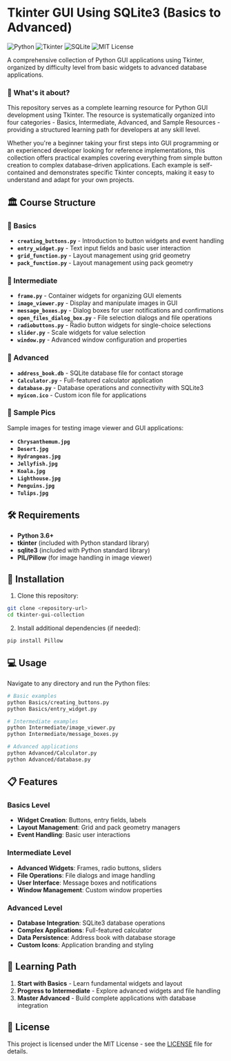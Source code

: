 # Tkinter GUI Using SQLite3 (Basics to Advanced)

![Python](https://img.shields.io/badge/python-3.6%2B-blue?style=for-the-badge&logo=python&logoColor=white)
![Tkinter](https://img.shields.io/badge/tkinter-built--in-green?style=for-the-badge&logo=python&logoColor=white)
![SQLite](https://img.shields.io/badge/sqlite3-built--in-orange?style=for-the-badge&logo=sqlite&logoColor=white)
![MIT License](https://img.shields.io/badge/License-MIT-yellow.svg?style=for-the-badge)

A comprehensive collection of Python GUI applications using Tkinter, organized by difficulty level from basic widgets to advanced database applications.

### 📖 What's it about?
This repository serves as a complete learning resource for Python GUI development using Tkinter. The resource is systematically organized into four categories - Basics, Intermediate, Advanced, and Sample Resources - providing a structured learning path for developers at any skill level.

Whether you're a beginner taking your first steps into GUI programming or an experienced developer looking for reference implementations, this collection offers practical examples covering everything from simple button creation to complex database-driven applications. Each example is self-contained and demonstrates specific Tkinter concepts, making it easy to understand and adapt for your own projects.

## 🏛️ Course Structure

### 📂 Basics
- **`creating_buttons.py`** - Introduction to button widgets and event handling
- **`entry_widget.py`** - Text input fields and basic user interaction
- **`grid_function.py`** - Layout management using grid geometry
- **`pack_function.py`** - Layout management using pack geometry

### 📂 Intermediate
- **`frame.py`** - Container widgets for organizing GUI elements
- **`image_viewer.py`** - Display and manipulate images in GUI
- **`message_boxes.py`** - Dialog boxes for user notifications and confirmations
- **`open_files_dialog_box.py`** - File selection dialogs and file operations
- **`radiobuttons.py`** - Radio button widgets for single-choice selections
- **`slider.py`** - Scale widgets for value selection
- **`window.py`** - Advanced window configuration and properties

### 📂 Advanced
- **`address_book.db`** - SQLite database file for contact storage
- **`Calculator.py`** - Full-featured calculator application
- **`database.py`** - Database operations and connectivity with SQLite3
- **`myicon.ico`** - Custom icon file for applications

### 📂 Sample Pics
Sample images for testing image viewer and GUI applications:
- **`Chrysanthemum.jpg`**
- **`Desert.jpg`**
- **`Hydrangeas.jpg`**
- **`Jellyfish.jpg`**
- **`Koala.jpg`**
- **`Lighthouse.jpg`**
- **`Penguins.jpg`**
- **`Tulips.jpg`**

## 🛠️ Requirements

- **Python 3.6+**
- **tkinter** (included with Python standard library)
- **sqlite3** (included with Python standard library)
- **PIL/Pillow** (for image handling in image viewer)

## 🚀 Installation

1. Clone this repository:
```bash
git clone <repository-url>
cd tkinter-gui-collection
```

2. Install additional dependencies (if needed):
```bash
pip install Pillow
```

## 💻 Usage

Navigate to any directory and run the Python files:

```bash
# Basic examples
python Basics/creating_buttons.py
python Basics/entry_widget.py

# Intermediate examples
python Intermediate/image_viewer.py
python Intermediate/message_boxes.py

# Advanced applications
python Advanced/Calculator.py
python Advanced/database.py
```

## 📋 Features

### Basics Level
- **Widget Creation**: Buttons, entry fields, labels
- **Layout Management**: Grid and pack geometry managers
- **Event Handling**: Basic user interactions

### Intermediate Level
- **Advanced Widgets**: Frames, radio buttons, sliders
- **File Operations**: File dialogs and image handling
- **User Interface**: Message boxes and notifications
- **Window Management**: Custom window properties

### Advanced Level
- **Database Integration**: SQLite3 database operations
- **Complex Applications**: Full-featured calculator
- **Data Persistence**: Address book with database storage
- **Custom Icons**: Application branding and styling

## 🎯 Learning Path

1. **Start with Basics** - Learn fundamental widgets and layout
2. **Progress to Intermediate** - Explore advanced widgets and file handling
3. **Master Advanced** - Build complete applications with database integration

## 📄 License

This project is licensed under the MIT License - see the [LICENSE](LICENSE) file for details.
